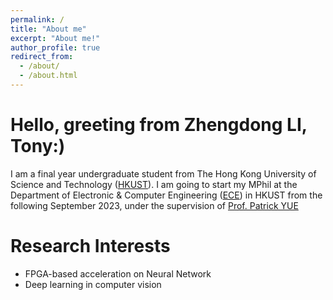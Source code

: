 ```yaml
---
permalink: /
title: "About me"
excerpt: "About me!"
author_profile: true
redirect_from: 
  - /about/
  - /about.html
---
```


Hello, greeting from Zhengdong LI, Tony:)
=====
I am a final year undergraduate student from The Hong Kong University of Science and Technology ([HKUST](https://hkust.edu.hk/)). I am going to start my MPhil at the Department of Electronic & Computer Engineering ([ECE](https://ece.hkust.edu.hk/)) in HKUST from the following September 2023, under the supervision of [Prof. Patrick YUE](https://facultyprofiles.hkust.edu.hk/profiles.php?profile=chik-patrick-yue-eepatrick)


Research Interests
======
* FPGA-based acceleration on Neural Network 
* Deep learning in computer vision
